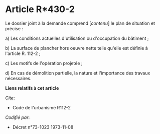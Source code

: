 # Article R*430-2

Le dossier joint à la demande comprend [*contenu*] le plan de situation et précise :

a) Les conditions actuelles d'utilisation ou d'occupation du bâtiment ;

b) La surface de plancher hors oeuvre nette telle qu'elle est définie à l'article R. 112-2 ;

c) Les motifs de l'opération projetée ;

d) En cas de démolition partielle, la nature et l'importance des travaux nécessaires.

**Liens relatifs à cet article**

_Cite_:

  - Code de l'urbanisme R112-2

_Codifié par_:

  - Décret n°73-1023 1973-11-08
